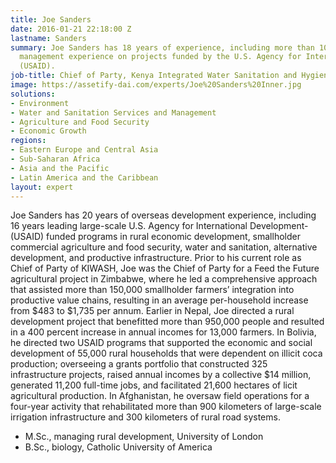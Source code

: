 ```yaml
---
title: Joe Sanders
date: 2016-01-21 22:18:00 Z
lastname: Sanders
summary: Joe Sanders has 18 years of experience, including more than 10 years of full-time
  management experience on projects funded by the U.S. Agency for International Development
  (USAID).
job-title: Chief of Party, Kenya Integrated Water Sanitation and Hygiene (KIWASH)
image: https://assetify-dai.com/experts/Joe%20Sanders%20Inner.jpg
solutions:
- Environment
- Water and Sanitation Services and Management
- Agriculture and Food Security
- Economic Growth
regions:
- Eastern Europe and Central Asia
- Sub-Saharan Africa
- Asia and the Pacific
- Latin America and the Caribbean
layout: expert
---
```


Joe Sanders has 20 years of overseas development experience, including 16 years leading large-scale U.S. Agency for International Development-(USAID) funded programs in rural economic development, smallholder commercial agriculture and food security, water and sanitation, alternative development, and productive infrastructure. Prior to his current role as Chief of Party of KIWASH, Joe was the Chief of Party for a Feed the Future agricultural project in Zimbabwe, where he led a comprehensive approach that assisted more than 150,000 smallholder farmers’ integration into productive value chains, resulting in an average per-household increase from $483 to $1,735 per annum. Earlier in Nepal, Joe directed a rural development project that benefitted more than 950,000 people and resulted in a 400 percent increase in annual incomes for 13,000 farmers. In Bolivia, he directed two USAID programs that supported the economic and social development of 55,000 rural households that were dependent on illicit coca production; overseeing a grants portfolio that constructed 325 infrastructure projects, raised annual incomes by a collective $14 million, generated 11,200 full-time jobs, and facilitated 21,600 hectares of licit agricultural production. In Afghanistan, he oversaw field operations for a four-year activity that rehabilitated more than 900 kilometers of large-scale irrigation infrastructure and 300 kilometers of rural road systems.

* M.Sc., managing rural development, University of London
* B.Sc., biology, Catholic University of America